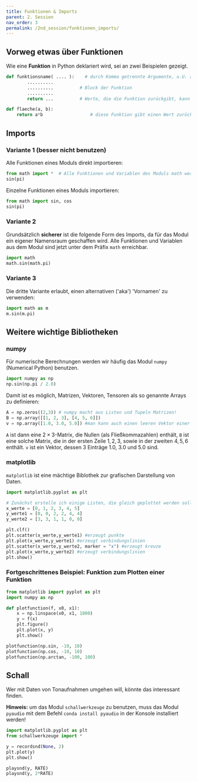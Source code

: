 ```yaml
---
title: Funktionen & Imports 
parent: 2. Session
nav_order: 3
permalink: /2nd_session/funktionen_imports/
---
```


## Vorweg etwas über Funktionen

Wie eine  **Funktion** in Python deklariert wird, sei an zwei Beispielen gezeigt.

```python
def funktionsname( .... ):    # durch Komma getrennte Argumente, u.U. auch kein Argument
        ..........
        ..........          # Block der Funktion
        ..........
        return ...          # Werte, die die Funktion zurückgibt, kann entfallen
```

```python
def flaeche(a, b):
    return a*b                  # diese Funktion gibt einen Wert zurück
```


## Imports

### Variante 1 (besser nicht benutzen)

Alle Funktionen eines Moduls direkt importieren:
```python
from math import *  # Alle Funktionen und Variablen des Moduls math werden direkt importiert
sin(pi)
```

Einzelne Funktionen eines Moduls importieren:
```python
from math import sin, cos
sin(pi)
```

### Variante 2

Grundsätzlich **sicherer** ist die folgende Form des Imports, da für das Modul ein eigener Namensraum geschaffen wird.
Alle Funktionen und Variablen aus dem Modul sind jetzt unter dem Präfix `math` erreichbar.

```python
import math
math.sin(math.pi)
```

### Variante 3

Die dritte Variante erlaubt, einen alternativen ('aka') 'Vornamen' zu verwenden:

```python
import math as m
m.sin(m.pi)
```

## Weitere wichtige Bibliotheken

### numpy

Für numerische Berechnungen werden wir häufig das Modul `numpy` (Numerical Python)  benutzen.


```python
import numpy as np
np.sin(np.pi / 2.0)
```

Damit ist es möglich, Matrizen, Vektoren, Tensoren als so genannte Arrays zu definieren:


```python
A = np.zeros((2,3)) # numpy macht aus Listen und Tupeln Matrizen!
B = np.array([[1, 2, 3], [4, 5, 6]])
v = np.array([1.0, 3.0, 5.0]) #man kann auch einen leeren Vektor einer gewissen "shape" erstellen
```

`A` ist dann eine $2\times 3$-Matrix, die Nullen (als Fließkommazahlen) enthält, `B` ist eine solche Matrix, die in der ersten Zeile $1,2,3$, sowie in der zweiten $4,5,6$ enthält. `v` ist ein Vektor, dessen 3 Einträge 1.0, 3.0 und 5.0 sind.

### matplotlib

`matplotlib` ist eine mächtige Biblothek zur grafischen Darstellung von Daten.


```python
import matplotlib.pyplot as plt

# Zunächst erstelle ich einige Listen, die gleich geplottet werden sollen.
x_werte = [0, 1, 2, 3, 4, 5]
y_werte1 = [0, 0, 2, 2, 4, 4]
y_werte2 = [3, 3, 1, 1, 0, 0]

plt.clf()
plt.scatter(x_werte,y_werte1) #erzeugt punkte
plt.plot(x_werte,y_werte1) #erzeugt verbindungslinien
plt.scatter(x_werte,y_werte2, marker = "x") #erzeugt kreuze
plt.plot(x_werte,y_werte2) #erzeugt verbindungslinien
plt.show()
```

### Fortgeschrittenes Beispiel: Funktion zum Plotten einer Funktion

```python
from matplotlib import pyplot as plt
import numpy as np

def plotfunction(f, x0, x1):
    x = np.linspace(x0, x1, 1000)
    y = f(x)
    plt.figure()
    plt.plot(x, y)
    plt.show()

plotfunction(np.sin, -10, 10)
plotfunction(np.cos, -10, 10)
plotfunction(np.arctan, -100, 100)
```

## Schall

Wer mit Daten von Tonaufnahmen umgehen will, könnte das interessant finden.

**Hinweis:** um das Modul `schallwerkzeuge` zu benutzen, muss das Modul `pyaudio` mit dem Befehl `conda install pyaudio` in der Konsole installiert werden!

```python
import matplotlib.pyplot as plt
from schallwerkzeuge import *

y = recordsnd(None, 2)
plt.plot(y)
plt.show()

playsnd(y, RATE)
playsnd(y, 2*RATE)
```
